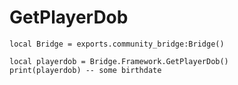 # GetPlayerDob

```
local Bridge = exports.community_bridge:Bridge()

local playerdob = Bridge.Framework.GetPlayerDob()
print(playerdob) -- some birthdate
```
